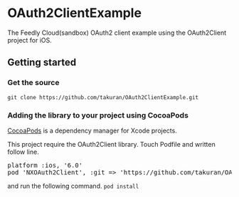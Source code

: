 OAuth2ClientExample
===================

The Feedly Cloud(sandbox) OAuth2 client example using the OAuth2Client project for iOS.

## Getting started

### Get the source

`git clone https://github.com/takuran/OAuth2ClientExample.git`

### Adding the library to your project using CocoaPods
[CocoaPods](http://cocoapods.org/) is a dependency manager for Xcode projects.

This project require the OAuth2Client library.
Touch Podfile and written follow line.

<pre>
platform :ios, '6.0'
pod 'NXOAuth2Client', :git => 'https://github.com/takuran/OAuth2Client.git'
</pre>

and run the following command.
`pod install`
